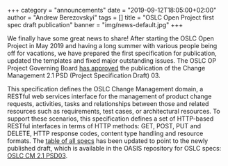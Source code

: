+++
category = "announcements"
date = "2019-09-12T18:05:00+02:00"
author = "Andrew Berezovskyi"
tags = []
title = "OSLC Open Project first spec draft publication"
banner = "img/news-default.jpg"
+++

We finally have some great news to share! After starting the OSLC Open Project in May 2019 and having
a long summer with various people being off for vacations, we have prepared the first
specification for publication, updated the templates and fixed major outstanding issues. The OSLC
OP Project Governing Board [has approved](https://lists.oasis-open-projects.org/g/oslc-op-pgb/message/27)
the publication of the Change Management 2.1 PSD (Project Specification Draft) 03.

This specification defines the OSLC Change Management domain, a RESTful web services interface for
the management of product change requests, activities, tasks and relationships between those and
related resources such as requirements, test cases, or architectural resources. To support these
scenarios, this specification defines a set of HTTP-based RESTful interfaces in terms of HTTP
methods: GET, POST, PUT and DELETE, HTTP response codes, content type handling and resource formats.
The [table of all specs](https://open-services.net/specifications/) has been updated to point to the
newly published draft, which is available in the OASIS repository for OSLC specs: [OSLC CM 2.1
PSD03](https://docs.oasis-open-projects.org/oslc-op/cm/v3.0/psd03/change-mgt-spec.html).
